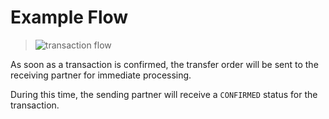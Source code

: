 <h1 id="example-flow">Example Flow</h1>

<blockquote>
<p><img src="images/transaction_flow.png" alt="transaction flow" /></p>
</blockquote>

<p>As soon as a transaction is confirmed, the transfer order will be sent to the receiving partner for immediate processing.</p>

<p>During this time, the sending partner will receive a <code>CONFIRMED</code> status for the transaction.</p>
